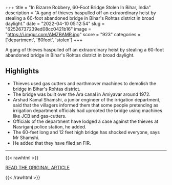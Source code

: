 +++
title = "In Bizarre Robbery, 60-Foot Bridge Stolen In Bihar, India"
description = "A gang of thieves haspulled off an extraordinary heist by stealing a 60-foot abandoned bridge in Bihar's Rohtas district in broad daylight."
date = "2022-04-10 05:12:54"
slug = "62526737239ed08cc0421b16"
image = "https://i.imgur.com/AMZBAMR.jpg"
score = "923"
categories = ['department', '60foot', 'stolen']
+++

A gang of thieves haspulled off an extraordinary heist by stealing a 60-foot abandoned bridge in Bihar's Rohtas district in broad daylight.

## Highlights

- Thieves used gas cutters and earthmover machines to demolish the bridge in Bihar's Rohtas district.
- The bridge was built over the Ara canal in Amiyavar around 1972.
- Arshad Kamal Shamshi, a junior engineer of the irrigation department, said that the villagers informed them that some people pretending as irrigation department officials had uprooted the bridge using machines like JCB and gas-cutters.
- Officials of the department have lodged a case against the thieves at Nasriganj police station, he added.
- The 60-feet long and 12 feet high bridge has shocked everyone, says Mr Shamshi.
- He added that they have filed an FIR.

---

{{< rawhtml >}}
  <p class="article-category">
    <a target="_blank" href="https://www.ndtv.com/india-news/in-bizarre-robbery-60-feet-bridge-stolen-in-bihar-rohtas-district-2873380">READ THE ORIGINAL ARTICLE</a>
  </p>
{{< /rawhtml >}}
